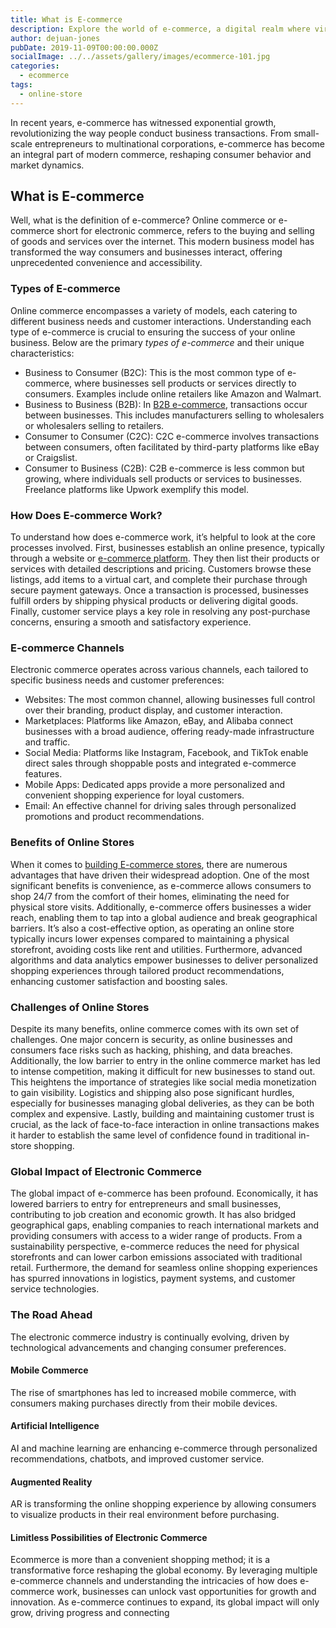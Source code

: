 ```yaml
---
title: What is E-commerce
description: Explore the world of e-commerce, a digital realm where virtual markets redefine commerce. Find digital storefronts & the dynamic landscape of modern business.
author: dejuan-jones
pubDate: 2019-11-09T00:00:00.000Z
socialImage: ../../assets/gallery/images/ecommerce-101.jpg
categories:
  - ecommerce
tags:
  - online-store
---
```


In recent years, e-commerce has witnessed exponential growth, revolutionizing the way people conduct business transactions. From small-scale entrepreneurs to multinational corporations, e-commerce has become an integral part of modern commerce, reshaping consumer behavior and market dynamics.

## What is E-commerce

Well, what is the definition of e-commerce? Online commerce or e-commerce short for electronic commerce, refers to the buying and selling of goods and services over the internet. This modern business model has transformed the way consumers and businesses interact, offering unprecedented convenience and accessibility.

### Types of E-commerce

Online commerce encompasses a variety of models, each catering to different business needs and customer interactions. Understanding each type of e-commerce is crucial to ensuring the success of your online business. Below are the primary *types of e-commerce* and their unique characteristics:

* Business to Consumer (B2C): This is the most common type of e-commerce, where businesses sell products or services directly to consumers. Examples include online retailers like Amazon and Walmart.
* Business to Business (B2B): In [B2B e-commerce](b2b-ecommerce), transactions occur between businesses. This includes manufacturers selling to wholesalers or wholesalers selling to retailers.
* Consumer to Consumer (C2C): C2C e-commerce involves transactions between consumers, often facilitated by third-party platforms like eBay or Craigslist.
* Consumer to Business (C2B): C2B e-commerce is less common but growing, where individuals sell products or services to businesses. Freelance platforms like Upwork exemplify this model.

### How Does E-commerce Work?

To understand how does e-commerce work, it’s helpful to look at the core processes involved. First, businesses establish an online presence, typically through a website or [e-commerce platform](best-ecommerce-platforms). They then list their products or services with detailed descriptions and pricing. Customers browse these listings, add items to a virtual cart, and complete their purchase through secure payment gateways. Once a transaction is processed, businesses fulfill orders by shipping physical products or delivering digital goods. Finally, customer service plays a key role in resolving any post-purchase concerns, ensuring a smooth and satisfactory experience.

### E-commerce Channels

Electronic commerce operates across various channels, each tailored to specific business needs and customer preferences:

* Websites: The most common channel, allowing businesses full control over their branding, product display, and customer interaction.
* Marketplaces: Platforms like Amazon, eBay, and Alibaba connect businesses with a broad audience, offering ready-made infrastructure and traffic.
* Social Media: Platforms like Instagram, Facebook, and TikTok enable direct sales through shoppable posts and integrated e-commerce features.
* Mobile Apps: Dedicated apps provide a more personalized and convenient shopping experience for loyal customers.
* Email: An effective channel for driving sales through personalized promotions and product recommendations.

### Benefits of Online Stores

When it comes to [building E-commerce stores](launch-an-ecommerce-store), there are numerous advantages that have driven their widespread adoption. One of the most significant benefits is convenience, as e-commerce allows consumers to shop 24/7 from the comfort of their homes, eliminating the need for physical store visits. Additionally, e-commerce offers businesses a wider reach, enabling them to tap into a global audience and break geographical barriers. It’s also a cost-effective option, as operating an online store typically incurs lower expenses compared to maintaining a physical storefront, avoiding costs like rent and utilities. Furthermore, advanced algorithms and data analytics empower businesses to deliver personalized shopping experiences through tailored product recommendations, enhancing customer satisfaction and boosting sales.

### Challenges of Online Stores

Despite its many benefits, online commerce comes with its own set of challenges. One major concern is security, as online businesses and consumers face risks such as hacking, phishing, and data breaches. Additionally, the low barrier to entry in the online commerce market has led to intense competition, making it difficult for new businesses to stand out. This heightens the importance of strategies like social media monetization to gain visibility. Logistics and shipping also pose significant hurdles, especially for businesses managing global deliveries, as they can be both complex and expensive. Lastly, building and maintaining customer trust is crucial, as the lack of face-to-face interaction in online transactions makes it harder to establish the same level of confidence found in traditional in-store shopping.

### Global Impact of Electronic Commerce

The global impact of e-commerce has been profound. Economically, it has lowered barriers to entry for entrepreneurs and small businesses, contributing to job creation and economic growth. It has also bridged geographical gaps, enabling companies to reach international markets and providing consumers with access to a wider range of products. From a sustainability perspective, e-commerce reduces the need for physical storefronts and can lower carbon emissions associated with traditional retail. Furthermore, the demand for seamless online shopping experiences has spurred innovations in logistics, payment systems, and customer service technologies.

### The Road Ahead

The electronic commerce industry is continually evolving, driven by technological advancements and changing consumer preferences.

#### Mobile Commerce

The rise of smartphones has led to increased mobile commerce, with consumers making purchases directly from their mobile devices.

#### Artificial Intelligence

AI and machine learning are enhancing e-commerce through personalized recommendations, chatbots, and improved customer service.

#### Augmented Reality

AR is transforming the online shopping experience by allowing consumers to visualize products in their real environment before purchasing.

#### Limitless Possibilities of Electronic Commerce

Ecommerce is more than a convenient shopping method; it is a transformative force reshaping the global economy. By leveraging multiple e-commerce channels and understanding the intricacies of how does e-commerce work, businesses can unlock vast opportunities for growth and innovation. As e-commerce continues to expand, its global impact will only grow, driving progress and connecting
